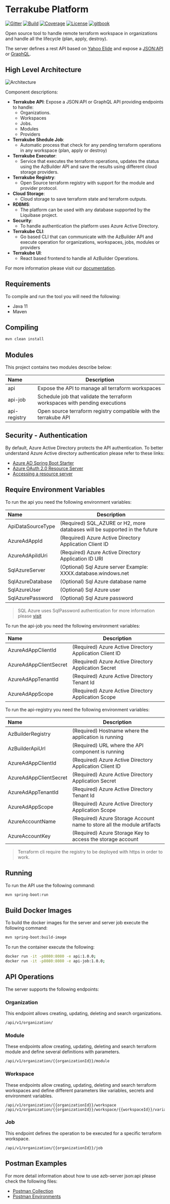 # Terrakube Platform

[![Gitter](https://badges.gitter.im/AzBuilder/community.svg)](https://gitter.im/AzBuilder/community?utm_source=badge&utm_medium=badge&utm_campaign=pr-badge)
[![Build](https://github.com/AzBuilder/azb-server/actions/workflows/pull_request.yml/badge.svg)](https://github.com/AzBuilder/azb-server/actions/workflows/pull_request.yml)
[![Coverage](https://sonarcloud.io/api/project_badges/measure?project=AzBuilder_azb-server&metric=coverage)](https://sonarcloud.io/dashboard?id=AzBuilder_azb-server)
[![License](https://img.shields.io/badge/License-Apache%202.0-blue.svg)](https://github.com/AzBuilder/azb-server/blob/main/LICENSE)
[![gitbook](https://raw.githubusercontent.com/aleen42/badges/master/src/gitbook_2.svg)](https://azbuilder.gitbook.io/azb-builder/)

Open source tool to handle remote terraform workspace in organizations and handle all the lifecycle (plan, apply, destroy).

The server defines a rest API based on [Yahoo Elide](https://elide.io/) and expose a [JSON:API](https://jsonapi.org/) or [GraphQL](https://graphql.org/).

## High Level Architecture

![Architecture](https://raw.githubusercontent.com/AzBuilder/docs/master/.gitbook/assets/diagrama-sin-titulo.png)

Component descriptions:
* **Terrakube API**:
Expose a JSON:API or GraphQL API providing endpoints to handle:
  - Organizations.
  - Workspaces
  - Jobs.
  - Modules
  - Providers
* **Terrakube Shedule Job**:
  - Automatic process that check for any pending terraform operations in any workspace (plan, apply or destroy)
* **Terrakube Executor**:
  - Service that executes the terraform operations, updates the status using the AzBuilder API and save the results using different cloud storage providers.
* **Terrakube Registry**:
  - Open Source terraform registry with support for the module and provider protocol.
* **Cloud Storage**:
  - Cloud storage to save terraform state and terraform outputs.
* **RDBMS**:
  - The platform can be used with any database supported by the Liquibase project.
* **Security**:
  - To handle authentication the platform uses Azure Active Directory.
* **Terrakube CLI**:
  - Go based CLI that can communicate with the AzBuilder API and execute operation for organizations, workspaces, jobs, modules or providers
* **Terrakube UI**:
  - React based frontend to handle all AzBuilder Operations.

For more information please visit our [documentation](https://azbuilder.gitbook.io/azb-builder/).

## Requirements

To compile and run the tool you will need the following:

* Java 11
* Maven

## Compiling

```bash
mvn clean install
```

## Modules
This project contains two modules describe below:

|Name        |Description                                       |
|:-----------|--------------------------------------------------|
|api         | Expose the API to manage all terraform workspaces|
|api-job     | Schedule job that validate the terraform workspaces with pending executions |
|api-registry| Open source terraform registry compatible with the terrakube API |

## Security - Authentication

By default, Azure Active Directory protects the API authentication. To better understand Azure Active directory authentication please refer to these links:

* [Azure AD Spring Boot Starter](https://docs.microsoft.com/en-us/java/api/overview/azure/spring-boot-starter-active-directory-readme?view=azure-java-stable#:~:text=The%20azure%2Dspring%2Dboot%2D,web%20applications%20and%20resource%20servers%20.)
* [Azure OAuth 2.0 Resource Server](https://github.com/Azure/azure-sdk-for-java/tree/master/sdk/spring/azure-spring-boot-samples/azure-spring-boot-sample-active-directory-resource-server)
* [Accessing a resource server](https://docs.microsoft.com/en-us/java/api/overview/azure/spring-boot-starter-active-directory-readme?view=azure-java-stable#accessing-a-resource-server)


## Require Environment Variables
To run the api you need the following environment variables:

|Name                 |Description                                                                 |
|:--------------------|----------------------------------------------------------------------------|
|ApiDataSourceType    | (Required) SQL_AZURE or H2, more databases will be supported in the future |
|AzureAdAppId         | (Required) Azure Active Directory Application Client ID                    |
|AzureAdApiIdUri      | (Required) Azure Active Directory Application ID URI                       |
|SqlAzureServer       | (Optional) Sql Azure server Example: XXXX.database.windows.net             |
|SqlAzureDatabase     | (Optional) Sql Azure database name                                         |
|SqlAzureUser         | (Optional) Sql Azure user                                                  |
|SqlAzurePassword     | (Optional) Sql Azure password                                              |

> SQL Azure uses SqlPassword authentication for more information please [visit](https://docs.microsoft.com/en-us/sql/connect/jdbc/connecting-using-azure-active-directory-authentication?view=sql-server-ver15)  

To run the api-job you need the following environment variables:

|Name                   |Description                                              |
|:----------------------|---------------------------------------------------------|
|AzureAdAppClientId     | (Required) Azure Active Directory Application Client ID |
|AzureAdAppClientSecret | (Required) Azure Active Directory Application Secret    |
|AzureAdAppTenantId     | (Required) Azure Active Directory Tenant Id             |
|AzureAdAppScope        | (Required) Azure Active Directory Application Scope     |

To run the api-registry you need the following environment variables:

|Name                   |Description                                              |
|:----------------------|---------------------------------------------------------|
|AzBuilderRegistry      | (Required) Hostname where the application is running    |
|AzBuilderApiUrl        | (Required) URL where the API component is running       |
|AzureAdAppClientId     | (Required) Azure Active Directory Application Client ID |
|AzureAdAppClientSecret | (Required) Azure Active Directory Application Secret    |
|AzureAdAppTenantId     | (Required) Azure Active Directory Tenant Id             |
|AzureAdAppScope        | (Required) Azure Active Directory Application Scope     |
|AzureAccountName       | (Required) Azure Storage Account name to store all the module artifacts |
|AzureAccountKey        | (Required) Azure Storage Key to access the storage account              |

> Terraform cli require the registry to be deployed with https in order to work.

## Running
To run the API use the following command:

```bash
mvn spring-boot:run
```

## Build Docker Images

To build the docker images for the server and server job execute the following command:
```bash
mvn spring-boot:build-image
```

To run the container execute the following:
```bash
docker run -it -p8080:8080 -e api:1.0.0;
docker run -it -p8080:8080 -e api-job:1.0.0;
```

## API Operations
The server supports the following endpoints:

### Organization
This endpoint allows creating, updating, deleting and search organizations.
```
/api/v1/organization/
``` 
### Module
These endpoints allow creating, updating, deleting and search terraform module and define several definitions with parameters.
```
/api/v1/organization/{{organizationId}}/module
```
### Workspace
These endpoints allow creating, updating, deleting and search terraform workspaces and define different parameters like variables, secrets and environment variables.
```
/api/v1/organization/{{organizationId}}/workspace
/api/v1/organization/{{organizationId}}/workspace/{{workspaceId}}/variable
```
### Job
This endpoint defines the operation to be executed for a specific terraform workspace. 
```
/api/v1/organization/{{organizationId}}/job
```

## Postman Examples
For more detail information about how to use azb-server json:api please check the following files:

* [Postman Collection](postman/azb-server.postman_collection.json)
* [Postman Environments](postman/AzBuilderEnvironment.postman_environment.json)
